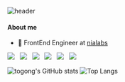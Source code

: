 ![header](https://capsule-render.vercel.app/api?type=Slice&color=auto&height=150&section=header&text=Welcome!&fontSize=90)

<h4>About me</h4>
<ul>
  <li>💼 FrontEnd Engineer at <a href="https://www.nialabs.com/">nialabs</a></li>
</ul>
<p>
<img src="https://img.shields.io/badge/HTML5-E34F26?style=flat-square&logo=HTML5&logoColor=white"/></a> &nbsp
<img src="https://img.shields.io/badge/CSS3-1572B6?style=flat-square&logo=CSS3&logoColor=white"/></a> &nbsp
<img src="https://img.shields.io/badge/JavaScript-F7DF1E?style=flat-square&logo=JavaScript&logoColor=white"/></a> &nbsp
<img src="https://img.shields.io/badge/React-9cf?style=flat-square&logo=React&logoColor=white"/></a> &nbsp
<img src="https://img.shields.io/badge/Nextjs-brightgreen?style=flat-square&logo=Android&logoColor=white"/></a> &nbsp
<img src="https://img.shields.io/badge/MySQL-4479A1?style=flat-square&logo=MySQL&logoColor=white"/></a> &nbsp 

<!--
**togongs/togongs** is a ✨ _special_ ✨ repository because its `README.md` (this file) appears on your GitHub profile.

Here are some ideas to get you started:

- 🔭 I’m currently working on ...
- 🌱 I’m currently learning ...
- 👯 I’m looking to collaborate on ...
- 🤔 I’m looking for help with ...
- 💬 Ask me about ...
- 📫 How to reach me: ...
- 😄 Pronouns: ...
- ⚡ Fun fact: ...
-->
![togong's GitHub stats](https://github-readme-stats.vercel.app/api?username=togongs&show_icons=true&theme=white)
![Top Langs](https://github-readme-stats.vercel.app/api/top-langs/?username=togongs&layout=compact)
